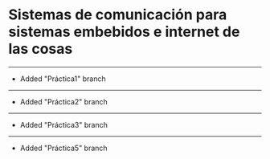 # **Sistemas de comunicación para sistemas embebidos e internet de las cosas**
---
- Added "Práctica1" branch
---
- Added "Práctica2" branch
---
- Added "Práctica3" branch
---
- Added "Práctica5" branch
